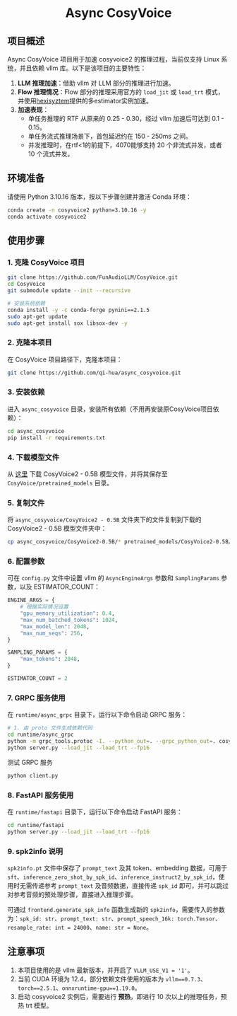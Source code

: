 <div align="center">

# Async CosyVoice
</div>

## 项目概述
Async CosyVoice 项目用于加速 cosyvoice2 的推理过程，当前仅支持 Linux 系统，并且依赖 vllm 库。以下是该项目的主要特性：
1. **LLM 推理加速**：借助 vllm 对 LLM 部分的推理进行加速。
2. **Flow 推理情况**：Flow 部分的推理采用官方的 `load_jit` 或 `load_trt` 模式，并使用[hexisyztem](https://github.com/hexisyztem)提供的多estimator实例加速。
3. **加速表现**：
   - 单任务推理的 RTF 从原来的 0.25 - 0.30，经过 vllm 加速后可达到 0.1 - 0.15。
   - 单任务流式推理场景下，首包延迟约在 150 - 250ms 之间。
   - 并发推理时，在rtf<1的前提下，4070能够支持 20 个非流式并发，或者 10 个流式并发。

## 环境准备
请使用 Python 3.10.16 版本，按以下步骤创建并激活 Conda 环境：
```bash
conda create -n cosyvoice2 python=3.10.16 -y
conda activate cosyvoice2
```

## 使用步骤
### 1. 克隆 CosyVoice 项目
```bash
git clone https://github.com/FunAudioLLM/CosyVoice.git
cd CosyVoice
git submodule update --init --recursive

# 安装系统依赖
conda install -y -c conda-forge pynini==2.1.5
sudo apt-get update
sudo apt-get install sox libsox-dev -y
```

### 2. 克隆本项目
在 CosyVoice 项目路径下，克隆本项目：
```bash
git clone https://github.com/qi-hua/async_cosyvoice.git
```

### 3. 安装依赖
进入 `async_cosyvoice` 目录，安装所有依赖（不用再安装原CosyVoice项目依赖）：
```bash
cd async_cosyvoice
pip install -r requirements.txt
```

### 4. 下载模型文件
从 [这里](https://www.modelscope.cn/models/iic/CosyVoice2-0.5B/) 下载 CosyVoice2 - 0.5B 模型文件，并将其保存至 `CosyVoice/pretrained_models` 目录。

### 5. 复制文件
将 `async_cosyvoice/CosyVoice2 - 0.5B` 文件夹下的文件复制到下载的 CosyVoice2 - 0.5B 模型文件夹中：
```bash
cp async_cosyvoice/CosyVoice2-0.5B/* pretrained_models/CosyVoice2-0.5B/
```

### 6. 配置参数
可在 `config.py` 文件中设置 vllm 的 `AsyncEngineArgs` 参数和 `SamplingParams` 参数，以及 ESTIMATOR_COUNT：
```python
ENGINE_ARGS = {
    # 根据实际情况设置 
    "gpu_memory_utilization": 0.4,
    "max_num_batched_tokens": 1024,
    "max_model_len": 2048,
    "max_num_seqs": 256,
}

SAMPLING_PARAMS = {
    "max_tokens": 2048,
}

ESTIMATOR_COUNT = 2
```

### 7. GRPC 服务使用
在 `runtime/async_grpc` 目录下，运行以下命令启动 GRPC 服务：
```bash
# 1. 由 proto 文件生成依赖代码
cd runtime/async_grpc
python -m grpc_tools.protoc -I. --python_out=. --grpc_python_out=. cosyvoice.proto
python server.py --load_jit --load_trt --fp16
```
测试 GRPC 服务
```bash
python client.py
```

### 8. FastAPI 服务使用
在 `runtime/fastapi` 目录下，运行以下命令启动 FastAPI 服务：
```bash
cd runtime/fastapi
python server.py --load_jit --load_trt --fp16
```

### 9. spk2info 说明
`spk2info.pt` 文件中保存了 `prompt_text` 及其 token、embedding 数据，可用于 `sft`、`inference_zero_shot_by_spk_id`、`inference_instruct2_by_spk_id`，使用时无需传递参考 `prompt_text` 及音频数据，直接传递 `spk_id` 即可，并可以跳过对参考音频的预处理步骤，直接进入推理步骤。

可通过 `frontend.generate_spk_info` 函数生成新的 `spk2info`，需要传入的参数为：`spk_id: str`、`prompt_text: str`、`prompt_speech_16k: torch.Tensor`、`resample_rate: int = 24000`、`name: str = None`。


## 注意事项
1. 本项目使用的是 vllm 最新版本，并开启了 `VLLM_USE_V1 = '1'`。
2. 当前 CUDA 环境为 12.4，部分依赖文件使用的版本为 `vllm==0.7.3`、`torch==2.5.1`、`onnxruntime-gpu==1.19.0`。
3. 启动 cosyvoice2 实例后，需要进行 **预热**，即进行 10 次以上的推理任务，预热 trt 模型。